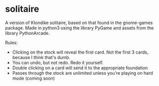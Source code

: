 # solitaire
A version of Klondike solitaire, based on that found in the gnome-games package. Made in python3 using the library PyGame and assets from the library PythonArcade.

Rules:
  - Clicking on the stock will reveal the first card. Not the first 3 cards, because I think that's dumb.
  - You can undo, but not redo. Redo it yourself.
  - Double clicking on a card will send it to the appropriate foundation
  - Passes through the stock are unlimited unless you're playing on hard mode (coming soon)
